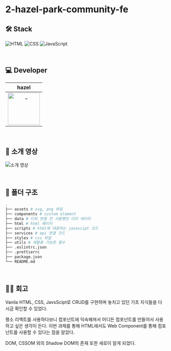 # 2-hazel-park-community-fe

## 🛠️ Stack

![HTML](https://img.shields.io/badge/HTML-E34F26?style=flat&logo=html5&logoColor=white)
![CSS](https://img.shields.io/badge/CSS-1572B6?style=flat&logo=css3&logoColor=white)
![JavaScript](https://img.shields.io/badge/JavaScript-F7DF1E?style=flat&logo=javascript&logoColor=black)

<br />

## 💻 Developer

<div align=center>
  
|                                                           hazel                                                            |
| :------------------------------------------------------------------------------------------------------------------------: |
| <a href="https://github.com/gmlwlsdl"> <img src="https://avatars.githubusercontent.com/gmlwlsdl" width=100px alt="_"/></a> |

</div>

<br />

## 👀 소개 영상

![소개 영상](https://github.com/user-attachments/assets/ae7239d9-1407-494a-ac9c-8ac61e212720)

<br />

## 📁 폴더 구조

```bash
.
├── assets # svg, png 파일
├── components # custom element
├── data # 디비 연결 전 사용했던 더미 데이터
├── html # html 페이지
├── scripts # html에 대응하는 javascipt 코드
├── services # api 연결 코드
├── styles # css 파일
├── utils # 재활용 가능한 함수
├── .eslintrc.json
├── .prettierrc
├── package.json
└── README.md
```

<br />

## ✍🏻 회고

Vanila HTML, CSS, JavsScipt로 CRUD를 구현하며 놓치고 있던 기초 지식들을 다시금 확인할 수 있었다. <br />

평소 리액트를 사용하다보니 컴포넌트에 익숙해져서 어디든 컴포넌트를 만들어서 사용하고 싶은 생각이 든다. 이번 과제를 통해 HTML에서도 Web Component를 통해 컴포넌트를 사용할 수 있다는 점을 알았다. <br />

DOM, CSSOM 외의 Shadow DOM의 존재 또한 새로이 알게 되었다.
